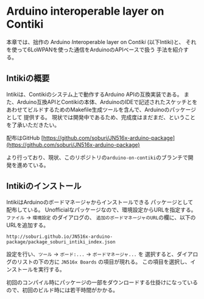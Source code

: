Arduino interoperable layer on Contiki
==================

本章では、拙作の Arduino *In*teroperable layer on Con*tiki*
(以下Intiki)と、
それを使って6LoWPANを使った通信をArduinoのAPIベースで扱う
手法を紹介する。


Intikiの概要
------------

Intikiは、Contikiのシステム上で動作するArduino APIの互換実装である。
また、Arduino互換APIとContikiの本体、ArduinoのIDEで記述されたスケッチとを
あわせてビルドするためのMakefile生成ツールを含んで、Arduinoのパッケージとして
提供する。
現状では開発中であるため、完成度はまだまだ、ということを了承いただきたい。

配布はGitHub
[https://github.com/soburi/JN516x-arduino-package](https://github.com/soburi/JN516x-arduino-package)

より行っており、現状、このリポジトリの`arduino-on-contiki`のブランチで開発を進めている。


Intikiのインストール
--------------------

IntikiはArduinoのボードマネージャからインストールできる
パッケージとして配布している。
Unofficialなパッケージなので、環境設定からURLを指定する。
`ファイル` → `環境設定` のダイアログの、
`追加のボードマネージャのURL`の欄に、以下のURLを追加する。

```
http://soburi.github.io/JN516x-arduino-package/package_soburi_intiki_index.json
```

設定を行い、`ツール` → `ボード:...` → `ボードマネージャ...` を
選択すると、ダイアログのリストの下の方に `JN516x Boards` の項目が現れる。
この項目を選択し、インストールを実行する。

初回のコンパイル時にパッケージの一部をダウンロードする仕掛けになっている
ので、初回のビルド時には若干時間がかかる。




